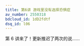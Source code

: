 ```yaml
---
title: 第6讲 游戏里没有选择恐惧症
av_number: 2550318
bdcloud_id: 1dD2fdtf
dsq_id: l06
---
```


第 6 讲来了！更新推迟了两次的说……
